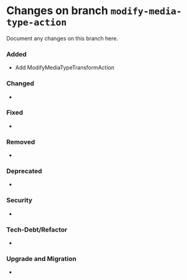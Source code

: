 # Changes on branch `modify-media-type-action`
Document any changes on this branch here.
### Added
- Add ModifyMediaTypeTransformAction 

### Changed
- 

### Fixed
- 

### Removed
- 

### Deprecated
- 

### Security
- 

### Tech-Debt/Refactor
- 

### Upgrade and Migration
- 

